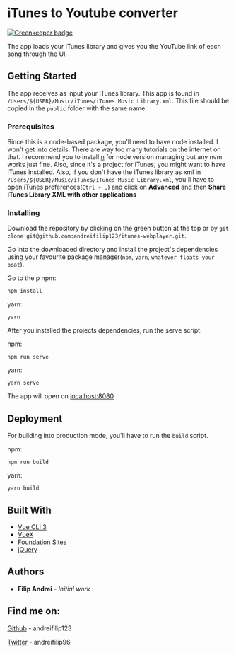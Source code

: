# iTunes to Youtube converter

[![Greenkeeper badge](https://badges.greenkeeper.io/andreifilip123/itunes-webplayer.svg)](https://greenkeeper.io/)

The app loads your iTunes library and gives you the YouTube link of each song through the UI.

## Getting Started

The app receives as input your iTunes library. This app is found in `/Users/${USER}/Music/iTunes/iTunes Music Library.xml`. This file should be copied in the `public` folder with the same name.

### Prerequisites

Since this is a node-based package, you'll need to have node installed. I won't get into details. There are way too many tutorials on the internet on that. I recommend you to install [n](https://github.com/tj/n) for node version managing but any nvm works just fine.
Also, since it's a project for iTunes, you might want to have iTunes installed. Also, if you don't have the iTunes library as xml in `/Users/${USER}/Music/iTunes/iTunes Music Library.xml`, you'll have to open iTunes preferences(`Ctrl + ,`) and click on **Advanced** and then **Share iTunes Library XML with other applications**

### Installing

Download the repository by clicking on the green button at the top or by `git clone git@github.com:andreifilip123/itunes-webplayer.git`.

Go into the downloaded directory and install the project's dependencies using your favourite package manager(`npm`, `yarn`, `whatever floats your boat`).

Go to the p
npm:

```
npm install
```

yarn:

```
yarn
```

After you installed the projects dependencies, run the serve script:

npm:

```
npm run serve
```

yarn: 

```
yarn serve
```

The app will open on [localhost:8080](http://localhost:8080)

## Deployment

For building into production mode, you'll have to run the `build` script.

npm:

```
npm run build
```

yarn:

```
yarn build
```

## Built With

* [Vue CLI 3](https://cli.vuejs.org)
* [VueX](https://vuex.vuejs.org)
* [Foundation Sites](https://foundation.zurb.com/sites/docs/)
* [jQuery](https://jquery.com)

## Authors

* **Filip Andrei** - *Initial work* 

## Find me on:
 [Github](https://github.com/andreifilip123/) - andreifilip123
 
 [Twitter](https://twitter.com/andreifilip96) - andreifilip96
 
